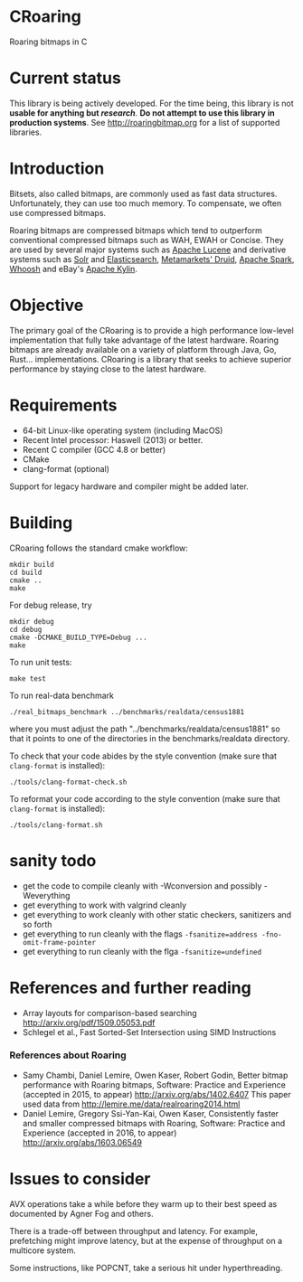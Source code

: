 # CRoaring
Roaring bitmaps in C

# Current status

This library is being actively developed. For the time being, this library is not **usable for anything but 
 _research_**. **Do not attempt to use this library in production systems**. See http://roaringbitmap.org for
a list of supported libraries.

# Introduction

Bitsets, also called bitmaps, are commonly used as fast data structures. Unfortunately, they can use too much memory.
 To compensate, we often use compressed bitmaps.

Roaring bitmaps are compressed bitmaps which tend to outperform conventional compressed bitmaps such as WAH, EWAH or Concise.
They are used by several major systems such as [Apache Lucene][lucene] and derivative systems such as [Solr][solr] and
[Elasticsearch][elasticsearch], [Metamarkets' Druid][druid], [Apache Spark][spark], [Whoosh][whoosh] and eBay's [Apache Kylin][kylin].

[lucene]: https://lucene.apache.org/
[solr]: https://lucene.apache.org/solr/
[elasticsearch]: https://www.elastic.co/products/elasticsearch
[druid]: http://druid.io/
[spark]: https://spark.apache.org/
[whoosh]: https://bitbucket.org/mchaput/whoosh/wiki/Home
[kylin]: http://kylin.apache.org/

# Objective

The primary goal of the CRoaring is to provide a high performance low-level implementation that fully take advantage
of the latest hardware. Roaring bitmaps are already available on a variety of platform through Java, Go, Rust... implementations. CRoaring is a library that seeks to achieve superior performance by staying close to the latest hardware.

# Requirements

- 64-bit Linux-like operating system (including MacOS)
- Recent Intel processor: Haswell (2013) or better.
- Recent C compiler (GCC 4.8 or better)
- CMake
- clang-format (optional)

Support for legacy hardware and compiler might be added later.

# Building

CRoaring follows the standard cmake workflow:

```
mkdir build
cd build
cmake ..
make
```

For debug release, try

```
mkdir debug
cd debug
cmake -DCMAKE_BUILD_TYPE=Debug ...
make
```

To run unit tests:

```
make test
```

To run real-data benchmark

```
./real_bitmaps_benchmark ../benchmarks/realdata/census1881
```
where you must adjust the path "../benchmarks/realdata/census1881" so that it points to one of the directories in the benchmarks/realdata directory.


To check that your code abides by the style convention (make sure that ``clang-format`` is installed):

```
./tools/clang-format-check.sh
```

To reformat your code according to the style convention (make sure that ``clang-format`` is installed):

```
./tools/clang-format.sh
```

# sanity todo
- get the code to compile cleanly with -Wconversion and possibly -Weverything
- get everything to work with valgrind cleanly
- get everything to work cleanly with other static checkers, sanitizers and so forth
- get everything to run cleanly with the flags ``-fsanitize=address -fno-omit-frame-pointer``
- get everything to run cleanly with the flga ``-fsanitize=undefined``


# References and further reading

-  Array layouts for comparison-based searching http://arxiv.org/pdf/1509.05053.pdf
-  Schlegel et al., Fast Sorted-Set Intersection using SIMD Instructions


### References about Roaring

-  Samy Chambi, Daniel Lemire, Owen Kaser, Robert Godin,
Better bitmap performance with Roaring bitmaps,
Software: Practice and Experience (accepted in 2015, to appear)
http://arxiv.org/abs/1402.6407 This paper used data from http://lemire.me/data/realroaring2014.html
- Daniel Lemire, Gregory Ssi-Yan-Kai, Owen Kaser, Consistently faster and smaller compressed bitmaps with Roaring, Software: Practice and Experience (accepted in 2016, to appear) http://arxiv.org/abs/1603.06549

# Issues to consider

AVX operations take a while before they warm up to their best speed
as documented by Agner Fog and others.

There is a trade-off between throughput and latency. For example,
prefetching might improve latency, but at the expense of throughput
on a multicore system.

Some instructions, like POPCNT,  take a serious hit under hyperthreading.
